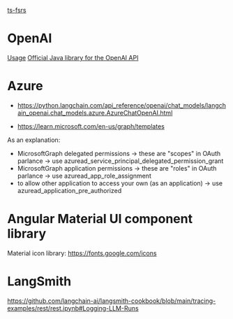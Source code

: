 [ts-fsrs](https://github.com/open-spaced-repetition/ts-fsrs)

# OpenAI

[Usage](https://platform.openai.com/usage)
[Official Java library for the OpenAI API](https://github.com/openai/openai-java)

# Azure

- https://python.langchain.com/api_reference/openai/chat_models/langchain_openai.chat_models.azure.AzureChatOpenAI.html

- https://learn.microsoft.com/en-us/graph/templates


As an explanation:

- MicrosoftGraph delegated permissions -> these are "scopes" in OAuth parlance
-> use azuread_service_principal_delegated_permission_grant
- MicrosoftGraph application permissions -> these are "roles" in OAuth parlance
-> use azuread_app_role_assignment
- to allow other application to access your own (as an application)
-> use azuread_application_pre_authorized

# Angular Material UI component library

Material icon library: https://fonts.google.com/icons

# LangSmith

https://github.com/langchain-ai/langsmith-cookbook/blob/main/tracing-examples/rest/rest.ipynb#Logging-LLM-Runs
